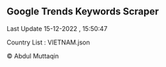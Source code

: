 

## Google Trends Keywords Scraper 
 
Last Update 15-12-2022 , 15:50:47

Country List :
VIETNAM.json



© Abdul Muttaqin 
